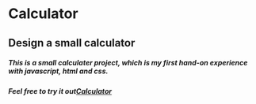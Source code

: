 # Calculator
## Design a small calculator
##### This is a small calculater project, which is my first hand-on experience with javascript, html and css.
##### Feel free to try it out[Calculator](https://ann0426.github.io/-Calculator/ "link")

